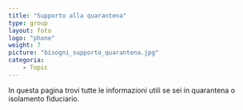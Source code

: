 ```yaml
---
title: "Supporto alla quarantena"
type: group
layout: foto 
logo: "phone"
weight: 7
picture: "bisogni_supporto_quarantena.jpg"
categoria:
    - Topic
---
```


In questa pagina trovi tutte le informazioni utili se sei in quarantena o isolamento fiduciario.
